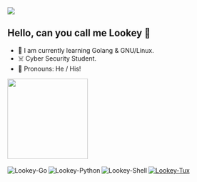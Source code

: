 <img src=http://1.bp.blogspot.com/_foJnXF66vK4/Ruqp0pOe_mI/AAAAAAAAAJI/TMGU5mhyZf0/w1200-h630-p-k-no-nu/felix_socialist.gif />

## Hello, can you call me Lookey 👋

- 📘 I am currently learning Golang & GNU/Linux.
- ☠️ Cyber Security Student.
- 👻 Pronouns: He / His!

 <div>
  <a href="https://github.com/Lookey-dev">
  <img height="180em" src="https://github-readme-stats.vercel.app/api?username=Lookey-dev&show_icons=true&theme=graywhite&include_all_commits=true&count_private=true"/>
</div>

<div style="display: inline_block"><br>
<img  align="left" alt="Lookey-Go" src=https://img.shields.io/badge/Go-00ADD8?style=for-the-badge&logo=go&logoColor=white /> 
<img  align="left" alt="Lookey-Python" src=https://img.shields.io/badge/Python-3776AB?style=for-the-badge&logo=python&logoColor=white />
<img  align="left" alt="Lookey-Shell" src=https://img.shields.io/badge/Shell_Script-121011?style=for-the-badge&logo=gnu-bash&logoColor=white />
<img align="center" alt="Lookey-Tux" src="https://media.tenor.com/images/ccb959edb41a02737755b2209ef7d97a/tenor.gif">
</div>

##

